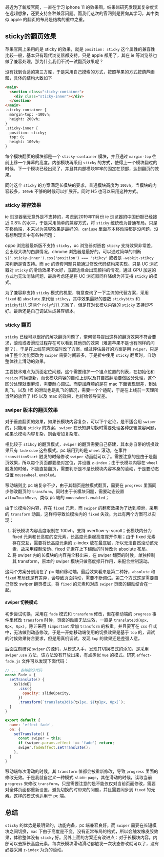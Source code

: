 最近为了新版官网，一直在学习 iphone 11 的效果图，结果越研究发现其复杂度实在远超想象，还要支持各种兼容问题。而我们这次的官网则是要向其学习，其中类似 apple 的翻页的布局是结构的重中之重。

## sticky的翻页效果
苹果官网上采用的是 sticky 的效果，就是 `position: sticky` 这个属性的兼容性比较一般，基本只有现代浏览器都支持。只是 apple 都用了，其在 ie 等浏览器也做了兼容处理，那为什么我们不试一试翻页效果呢？

没有找到合适的第三方库，于是采用自己摸索的方式，按照苹果的方式按葫芦画瓢，具体的结构大致如下

```html
<main>
  <section class="sticky-container">
    <div class="sticky-inner"></div>
  </section>
</main>
.sticky-container {
  margin-top: -100vh;
  height: 200vh;
}
.sticky-inner {
  position: sticky;
  top: 0;
  height: 100vh;
}
```

每个模块翻页的模块都是一个 `sticky-container` 模块，并且通过 `margin-top` 往前上移一个屏幕的高度。内部模块再采用 `sticky` 的方式，使得上一个模块翻过的时候，下一个模块已经出现了，并且其内部模块牢牢的固定在顶部，达到翻页的效果。

同时这个 `sticky` 的方案满足长模块的要求，普通模块高度为 `100vh`，当模块的内容较多，`100vh` 不够的时候可以扩展开。同时 H5 也可以采用这种方式。

### sticky 兼容效果
ie 浏览器毫无意外是不支持的，考虑到2019年11月份 ie 浏览器的中国份额已经接近 0.8% 的水平，于是采用简单的兼容方式，将 `sticky` 统统改为普通布局。只是在移动端，本来以为兼容效果是最好的，`caniuse` 里面基本移动端都是没问题，没有想到现实中有各种问题：

oppo 浏览器最新版不支持 `sticky`，uc 浏览器对嵌套 `sticky` 支持效果非常差，会出现大块的白屏情况，chrome 浏览器是最好的。可以通过简单的判断 `$('.sticky-inner').css('position') === 'stikcy'` 或者是 `-webkit-stikcy` 来判断是否支持。而 uc 的嵌套问题只能通过修改代码结构来实现。只是 UC 浏览器对 `sticky` 的滑动效果不太好，底部边缘会出现颤抖的情况，通过 GPU 加速的方式也无法消除问题，最后考虑还是将 UC 浏览器同样降级为非支持 `sticky` 的模式。

为了兼容非支持 `sticky` 模式的机型，特意查询了一下主流的代替方案，采用 `fixed` 和 `absolute` 来代替 `stikcy`，其中效果最好的要数 `stickybits` 和 `stickyfill` 这两个 `Polyfill` 方案了，但是其对长模块内容的 `sticky` 支持却不好。最后还是自己调试生成兼容版本。

### sticky 翻页
`sticky` 已经可以很好的解决翻页问题了，奈何领导提出这样的翻页效果不符合要求，滚动或者滑动过程存在可以看到其他页的效果（难道苹果不是也有同样的问题？），于是在上线前两天临时改了方案，经过评估最好的方案是用 `swiper`，只是由于整个功能页改为 `swiper` 需要时间较多，于是折中使用 `sticky` 翻页时，自动整体往上滑动的效果。

主要技术难点为页面定位问题，这个需要维护一个锚点位置的列表，在初始化和 `resize` 时候更新，而长模块内容的自动上划以及其自然翻滚要做区分处理，这个区分处理就很麻烦，需要耐心调试。而更加麻烦的是在 mac 下面表现很差，到处乱飞，以及 H5 的滑动也是乱飞的情况，需要一个个适配，于是在上线前一天理所当然的放弃了 H5 以及 mac 的效果，也好给领导交差。

### swiper 版本的翻页效果
对于垂直翻页的效果，如果长模块内容复杂，可以下个定论，是不适合用 `swiper` 的，只能用 `sticky` 的方案，`swiper` 在长短屏切换时需要处理各种逻辑兼容问题，如果长模块内容复杂，则会增加复杂度。

相比较于 `stikcy` 的翻页模式，`swiper` 的翻页需要自己搭建，其本身自带的切换效果只有 `fade` `cube` 这些模式。pc 端用到的是 `wheel` 滚动，在事件 `transitionStart` 触发的时候修改 `swiper` 动画就可以了。需要注意的是由于是翻页效果，所以每个页面都要绝对定位，并设置 `z-index`；由于长模块内容在 `wheel` 触发的时候，不能直接翻页，需要判断是不是长模块内容本身的滚动，于是要动态设置 `mousewheel.enabled`。

移动端则比 pc 端复杂不少，由于其翻页是触摸式翻页，需要在 `progress` 里面同步修改翻页的 `transform`，同时由于长模块问题，需要动态设置 `allowTouchMove`，类似 pc 端的 `mousewheel.enabled`；

由于长模块的内容，存在 `fixed` 元素，而 `swiper` 的翻页效果为了达到顺滑，采用的 `transform` 动画，这样将导致长模块内的 `fixed` 失效。为此有两个方案可以实现：
1. 将长模块内容高度限制在 100vh，支持 overflow-y: scroll；长模块内分为 fixed 元素和长高度的空元素，长高度元素起高度撑开作用；由于 fixed 元素存在交互，需要将长高度元素的 z-index 放在最底层，所以无法自然滚动该元素，故采用控制滚动。fixed 元素在上下翻动的时候改为 absolute 布局。
2. 将 swiper 内的长模块的内容完全移出来，在 swiper 翻页的时候，单独控制其 transform，原本的 swiper 模块只做高度撑开作用，来配合控制滚动。

这两个方案分别用在了 pc 端和移动端，最后效果看来是第二种好，`absolute` 和 `fixed` 布局还是有差异，会导致页面抖动，需要不断调试。第二个方式这是需要自己修改 swiper 翻页模式，将 `fixed` 的元素和对应 `swiper` 页面的翻动结合在一起。

#### swiper 切换模式
初步尝试切换，采用在 `fade` 模式和 `transform` 修改，但在移动端的 `progress` 事件里修改 `transform` 时候，页面的动画无法生效，一直是 `translate3d(0px, 0px, 0px)`，除非采用 `!important` 增加 `transform` 的权重，并且要写在 `css` 样式中，无法做到动态修改，于是一开始移动端使用的切换效果是基于 `top` 的，调试的时候效果符合要求，但是用真机调试，发现 `top` 的效果还是差强人意。

后面立刻研究 `swiper` 的源码，从模式入手，发现其切换模式的添加，是采用 `swiper.use` 方法，该方法没有开放出来，有点类似 `Vue` 的模式。研究 `effect-fade.js` 文件可以发现下面代码：
```js
// ... 省略部分代码
const Fade = {
  setTranslate() {
    $slideEl
      .css({
        opacity: slideOpacity,
      })
      .transform(`translate3d(${tx}px, ${ty}px, 0px)`);
  }
}

export default {
  name: 'effect-fade',
  on: {
    setTranslate() {
      const swiper = this;
      if (swiper.params.effect !== 'fade') return;
      swiper.fadeEffect.setTranslate();
    },
  }
}
```

移动端每次滑动的时候，其 `transform` 值都会被重新修改，导致 `progress` 里面的修改无效。于是我就自定义一种模式 `slide-page`，其在滑动的时候，读取当前 `progress` 来修改 `transform`，只是需要注意的是不能仅仅对当前页面修改，需要对全体页面都重新设置，避免切换的时带来的问题，并且需要同步到 `fixed` 的元素。这样的模式也适用于 pc 端。

## 总结
`sticky` 的优势是最明显的，功能完备，pc 端兼容良好。而 `swiper` 需要在长短模块之间切换，`mac` 下由于高度是不变，没有正常布局的格式，所以会触发橡皮胶效果，体验整体没有 `sticky` 好。另外上面的方案还有改进点：对于长模块内容，内部可以去掉长高度元素，每次长模块滑动滑动都触发一次状态修改就可以了，没有必要采用 `z-index` 为负的滚动。